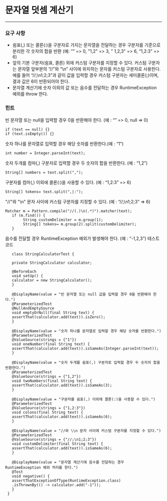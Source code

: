 # 문자열 덧셈 계산기

---

### 요구 사항

- 쉼표(,) 또는 콜론(:)을 구분자로 가지는 문자열을 전달하는 경우 구분자를 기준으로 분리한 각 숫자의 합을 반환 (예: “” => 0, "1,2" => 3, "
  1,2,3" => 6, “1,2:3” => 6)
- 앞의 기본 구분자(쉼표, 콜론) 외에 커스텀 구분자를 지정할 수 있다. 커스텀 구분자는 문자열 앞부분의 “//”와 “\n” 사이에 위치하는 문자를 커스텀 구분자로 사용한다.
  예를 들어 “//;\n1;2;3”과 같이 값을 입력할 경우 커스텀 구분자는 세미콜론(;)이며, 결과 값은 6이 반환되어야 한다.
- 문자열 계산기에 숫자 이외의 값 또는 음수를 전달하는 경우 RuntimeException 예외를 throw 한다.

### 힌트

빈 문자열 또는 null을 입력할 경우 0을 반환해야 한다. (예 : “” => 0, null => 0)

```text
if (text == null) {}
if (text.isEmpty()) {}
```

숫자 하나를 문자열로 입력할 경우 해당 숫자를 반환한다.(예 : “1”)

```text
int number = Integer.parseInt(text);
```

숫자 두개를 컴마(,) 구분자로 입력할 경우 두 숫자의 합을 반환한다. (예 : “1,2”)

```test 
String[] numbers = text.split(",");
```

구분자를 컴마(,) 이외에 콜론(:)을 사용할 수 있다. (예 : “1,2:3” => 6)
```text
String[] tokens= text.split(",|:");
```   

"//"와 "\n" 문자 사이에 커스텀 구분자를 지정할 수 있다. (예 : “//;\n1;2;3” => 6)
```text
Matcher m = Pattern.compile("//(.)\n(.*)").matcher(text);
   if (m.find()) {
        String customDelimiter = m.group(1);
        String[] tokens= m.group(2).split(customDelimiter);
   }
```   

음수를 전달할 경우 RuntimeException 예외가 발생해야 한다. (예 : “-1,2,3”)
테스트 코드

```text
   class StringCalculatorTest {
   
   private StringCalculator calculator;

   @BeforeEach
   void setUp() {
   calculator = new StringCalculator();
   }

   @DisplayName(value = "빈 문자열 또는 null 값을 입력할 경우 0을 반환해야 한다.")
   @ParameterizedTest
   @NullAndEmptySource
   void emptyOrNull(final String text) {
   assertThat(calculator.add(text)).isZero();
   }

   @DisplayName(value = "숫자 하나를 문자열로 입력할 경우 해당 숫자를 반환한다.")
   @ParameterizedTest
   @ValueSource(strings = {"1"})
   void oneNumber(final String text) {
   assertThat(calculator.add(text)).isSameAs(Integer.parseInt(text));
   }

   @DisplayName(value = "숫자 두개를 쉼표(,) 구분자로 입력할 경우 두 숫자의 합을 반환한다.")
   @ParameterizedTest
   @ValueSource(strings = {"1,2"})
   void twoNumbers(final String text) {
   assertThat(calculator.add(text)).isSameAs(3);
   }

   @DisplayName(value = "구분자를 쉼표(,) 이외에 콜론(:)을 사용할 수 있다.")
   @ParameterizedTest
   @ValueSource(strings = {"1,2:3"})
   void colons(final String text) {
   assertThat(calculator.add(text)).isSameAs(6);
   }

   @DisplayName(value = "//와 \\n 문자 사이에 커스텀 구분자를 지정할 수 있다.")
   @ParameterizedTest
   @ValueSource(strings = {"//;\n1;2;3"})
   void customDelimiter(final String text) {
   assertThat(calculator.add(text)).isSameAs(6);
   }

   @DisplayName(value = "문자열 계산기에 음수를 전달하는 경우 RuntimeException 예외 처리를 한다.")
   @Test
   void negative() {
   assertThatExceptionOfType(RuntimeException.class)
   .isThrownBy(() -> calculator.add("-1"));
   }
 }
```